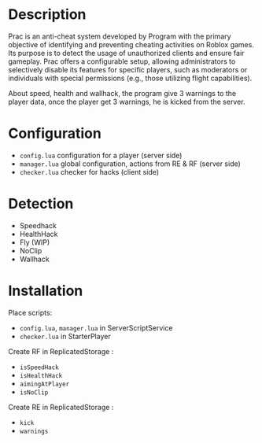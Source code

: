 # Description

Prac is an anti-cheat system developed by Program with the primary objective of identifying and preventing cheating activities on Roblox games.
Its purpose is to detect the usage of unauthorized clients and ensure fair gameplay.
Prac offers a configurable setup, allowing administrators to selectively disable its features for specific players, such as moderators or individuals with special permissions
(e.g., those utilizing flight capabilities).

About speed, health and wallhack, the program give 3 warnings to the player data, once the player get 3 warnings, he is kicked from the server.

# Configuration

- `config.lua` configuration for a player (server side)
- `manager.lua` global configuration, actions from RE & RF (server side)
- `checker.lua` checker for hacks (client side)

# Detection

- Speedhack
- HealthHack
- Fly (WIP)
- NoClip
- Wallhack

# Installation

Place scripts:
- `config.lua`, `manager.lua` in ServerScriptService
- `checker.lua` in StarterPlayer

Create RF in ReplicatedStorage :
- `isSpeedHack`
- `isHealthHack`
- `aimingAtPlayer`
- `isNoClip`

Create RE in ReplicatedStorage :
- `kick`
- `warnings`